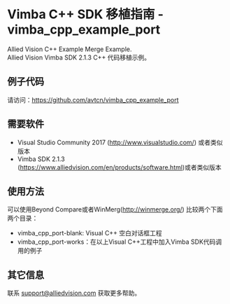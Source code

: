 # Vimba C++ SDK 移植指南 - vimba_cpp_example_port
Allied Vision C++ Example Merge Example.  
Allied Vision Vimba SDK 2.1.3 C++ 代码移植示例。

## 例子代码
请访问：https://github.com/avtcn/vimba_cpp_example_port 

## 需要软件
* Visual Studio Community 2017 (http://www.visualstudio.com/) 或者类似版本
* Vimba SDK 2.1.3 (https://www.alliedvision.com/en/products/software.html)或者类似版本

## 使用方法
可以使用Beyond Compare或者WinMerg(http://winmerge.org/) 比较两个下面两个目录：
* vimba_cpp_port-blank: Visual C++ 空白对话框工程
* vimba_cpp_port-works：在以上Visual C++工程中加入Vimba SDK代码调用的例子

## 其它信息
联系 support@alliedvision.com 获取更多帮助。
